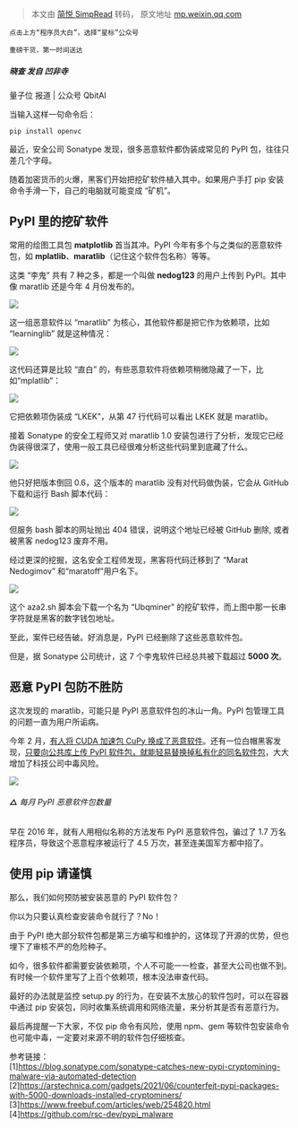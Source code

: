 > 本文由 [简悦 SimpRead](http://ksria.com/simpread/) 转码， 原文地址 [mp.weixin.qq.com](https://mp.weixin.qq.com/s?__biz=MzU3NDgxMzI0Mw==&mid=2247498166&idx=2&sn=29b2f1f863d3543ee711a935c130c8ad&chksm=fd2e1ce2ca5995f4dcb81937f0ca3f90b3a52d60ed6a29c353e1476c61aa29a5d99295d95934&mpshare=1&scene=1&srcid=0625aFUbfsycwFADnPqgrjbW&sharer_sharetime=1624562291945&sharer_shareid=7fece245937ac96f04f0fb8e1311fff1#rd)

```
点击上方“程序员大白”，选择“星标”公众号

重磅干货，第一时间送达

```

##### 晓查 发自 凹非寺   
量子位 报道 | 公众号 QbitAI

当输入这样一句命令后：

```
pip install openvc

```

最近，安全公司 Sonatype 发现，很多恶意软件都伪装成常见的 PyPI 包，往往只差几个字母。

随着加密货币的火爆，黑客们开始把挖矿软件植入其中。如果用户手打 pip 安装命令手滑一下，自己的电脑就可能变成 “矿机”。

PyPI 里的挖矿软件
-----------

常用的绘图工具包 **matplotlib** 首当其冲。PyPI 今年有多个与之类似的恶意软件包，如 **mplatlib**、**maratlib**（记住这个软件包名称）等等。

这类 “李鬼” 共有 7 种之多，都是一个叫做 **nedog123** 的用户上传到 PyPI。其中像 maratlib 还是今年 4 月份发布的。

![](https://mmbiz.qpic.cn/mmbiz_png/YicUhk5aAGtBicribDoRYoF2DVhqjlfxQa4zBkUjA9mWtGcMHHWyYL9G5ia61heqWRrwPiaAG58UDfdYWzeS3y8O5SQ/640?wx_fmt=png)

这一组恶意软件以 “maratlib” 为核心，其他软件都是把它作为依赖项，比如 “learninglib” 就是这种情况：

![](https://mmbiz.qpic.cn/mmbiz_png/YicUhk5aAGtBicribDoRYoF2DVhqjlfxQa4x8X3Pia2tAdvEPmxX6tXMuqDD6QkIVOE0EwPQLm8jv9dR1ibDMmSBsOw/640?wx_fmt=png)

这代码还算是比较 “直白” 的，有些恶意软件将依赖项稍微隐藏了一下，比如“mplatlib”：

![](https://mmbiz.qpic.cn/mmbiz_png/YicUhk5aAGtBicribDoRYoF2DVhqjlfxQa4InPjjHUg8WLVGPSmgnQGBxwZkoOTGtLCO7XT2BygSWibeOAE6kByM3w/640?wx_fmt=png)

它把依赖项伪装成 “LKEK”，从第 47 行代码可以看出 LKEK 就是 maratlib。

接着 Sonatype 的安全工程师又对 maratlib 1.0 安装包进行了分析，发现它已经伪装得很深了，使用一般工具已经很难分析这些代码里到底藏了什么。

![](https://mmbiz.qpic.cn/mmbiz_png/YicUhk5aAGtBicribDoRYoF2DVhqjlfxQa4TgSYuQzdDnEFpyjU8KlZx7QjEmJ2odNLIGXspY6XGQANRjH1KTLgNw/640?wx_fmt=png)

他只好把版本倒回 0.6，这个版本的 maratlib 没有对代码做伪装，它会从 GitHub 下载和运行 Bash 脚本代码：

![](https://mmbiz.qpic.cn/mmbiz_png/YicUhk5aAGtBicribDoRYoF2DVhqjlfxQa43UIgSUFdTPuPp2iaSaCyibw9c52IiaaiaepglHcaZEBqHwzYTfibb7hRqIg/640?wx_fmt=png)

但服务 bash 脚本的网址抛出 404 错误，说明这个地址已经被 GitHub 删除, 或者被黑客 nedog123 废弃不用。

经过更深的挖掘，这名安全工程师发现，黑客将代码迁移到了 “Marat Nedogimov” 和“maratoff”用户名下。

![](https://mmbiz.qpic.cn/mmbiz_png/YicUhk5aAGtBicribDoRYoF2DVhqjlfxQa4f78byQXEm6R09hypbvLX32V8ZdHlT7BYbG5oVDa3PxwF3ibdLKTIavA/640?wx_fmt=png)

这个 aza2.sh 脚本会下载一个名为 “Ubqminer” 的挖矿软件，而上图中那一长串字符就是黑客的数字钱包地址。

至此，案件已经告破。好消息是，PyPI 已经删除了这些恶意软件包。

但是，据 Sonatype 公司统计，这 7 个李鬼软件已经总共被下载超过 **5000 次**。

恶意 PyPI 包防不胜防
-------------

这次发现的 maratlib，可能只是 PyPI 恶意软件包的冰山一角。PyPI 包管理工具的问题一直为用户所诟病。

今年 2 月，[有人将 CUDA 加速包 CuPy 换成了恶意软件](http://mp.weixin.qq.com/s?__biz=MzIzNjc1NzUzMw==&mid=2247570215&idx=5&sn=07f34beb81c7ae6680f30775bd773cd7&chksm=e8d16455dfa6ed43872e1ced1697adfade87720638d557a158b7cc29fbd467fdc28b362e01ad&scene=21#wechat_redirect)。还有一位白帽黑客发现，[只要向公共库上传 PyPI 软件包，就能轻易替换掉私有化的同名软件包](http://mp.weixin.qq.com/s?__biz=MzIzNjc1NzUzMw==&mid=2247568147&idx=1&sn=8a24265aa48b743ae81ab58b8dfab3d7&chksm=e8d17c61dfa6f577c8eea271c0efb4b9747e866e98fb7a8d092e04143f09e11cb8b517d7786f&scene=21#wechat_redirect)，大大增加了科技公司中毒风险。

![](https://mmbiz.qpic.cn/mmbiz_png/YicUhk5aAGtBicribDoRYoF2DVhqjlfxQa4aBHricFic67IHTrAGdSsLExVxcEjmcMCpNYWzlBrb2YoYWAqbmLRFk1A/640?wx_fmt=png)

###### **△** 每月 PyPI 恶意软件包数量

早在 2016 年，就有人用相似名称的方法发布 PyPI 恶意软件包，骗过了 1.7 万名程序员，导致这个恶意程序被运行了 4.5 万次，甚至连美国军方都中招了。

使用 pip 请谨慎
----------

那么，我们如何预防被安装恶意的 PyPI 软件包？

你以为只要认真检查安装命令就行了？No！

由于 PyPI 绝大部分软件包都是第三方编写和维护的，这体现了开源的优势，但也埋下了审核不严的危险种子。

如今，很多软件都需要安装依赖项，个人不可能一一检查，甚至大公司也做不到。有时候一个软件里写了上百个依赖项，根本没法审查代码。

最好的办法就是监控 setup.py 的行为，在安装不太放心的软件包时，可以在容器中通过 pip 安装包，同时收集系统调用和网络流量，来分析其是否有恶意行为。

最后再提醒一下大家，不仅 pip 命令有风险，使用 npm、gem 等软件包安装命令也可能中毒，一定要对来源不明的软件包仔细核查。

参考链接：  
[1]https://blog.sonatype.com/sonatype-catches-new-pypi-cryptomining-malware-via-automated-detection  
[2]https://arstechnica.com/gadgets/2021/06/counterfeit-pypi-packages-with-5000-downloads-installed-cryptominers/  
[3]https://www.freebuf.com/articles/web/254820.html  
[4]https://github.com/rsc-dev/pypi_malware
